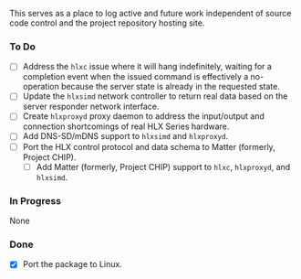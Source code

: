 This serves as a place to log active and future work independent of
source code control and the project repository hosting site.

### To Do

- [ ] Address the `hlxc` issue where it will hang indefinitely, waiting for a completion event when the issued command is effectively a no-operation because the server state is already in the requested state.
- [ ] Update the `hlxsimd` network controller to return real data based on the server responder network interface.
- [ ] Create `hlxproxyd` proxy daemon to address the input/output and connection shortcomings of real HLX Series hardware.
- [ ] Add DNS-SD/mDNS support to `hlxsimd` and `hlxproxyd`.
- [ ] Port the HLX control protocol and data schema to Matter (formerly, Project CHIP).
  - [ ] Add Matter (formerly, Project CHIP) support to `hlxc`, `hlxproxyd`, and `hlxsimd`.

### In Progress

None

### Done

- [x] Port the package to Linux.
